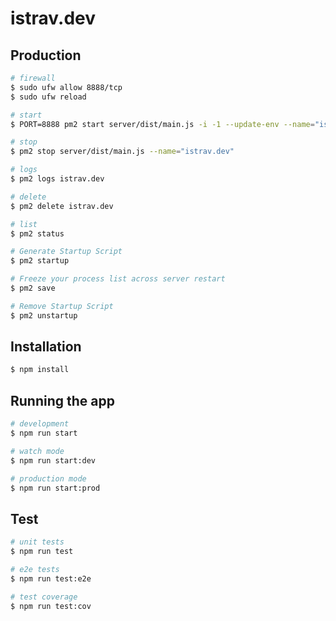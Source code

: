 istrav.dev
========

## Production
```bash
# firewall
$ sudo ufw allow 8888/tcp
$ sudo ufw reload

# start
$ PORT=8888 pm2 start server/dist/main.js -i -1 --update-env --name="istrav.dev"

# stop
$ pm2 stop server/dist/main.js --name="istrav.dev"

# logs
$ pm2 logs istrav.dev

# delete
$ pm2 delete istrav.dev

# list
$ pm2 status

# Generate Startup Script
$ pm2 startup

# Freeze your process list across server restart
$ pm2 save

# Remove Startup Script
$ pm2 unstartup
```

## Installation

```bash
$ npm install
```

## Running the app

```bash
# development
$ npm run start

# watch mode
$ npm run start:dev

# production mode
$ npm run start:prod
```

## Test

```bash
# unit tests
$ npm run test

# e2e tests
$ npm run test:e2e

# test coverage
$ npm run test:cov
```
